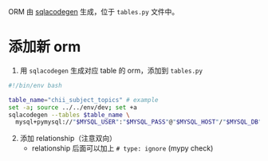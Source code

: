 ORM 由 [sqlacodegen](https://github.com/agronholm/sqlacodegen) 生成，位于 `tables.py` 文件中。

# 添加新 orm

1. 用 `sqlacodegen` 生成对应 table 的 orm，添加到 `tables.py`

```bash
#!/bin/env bash

table_name="chii_subject_topics" # example
set -a; source ../../env/dev; set +a
sqlacodegen --tables $table_name \
  mysql+pymysql://"$MYSQL_USER":"$MYSQL_PASS"@"$MYSQL_HOST"/"$MYSQL_DB"

```

2. 添加 relationship（注意双向）
   * relationship 后面可以加上 `# type: ignore` (mypy check)
